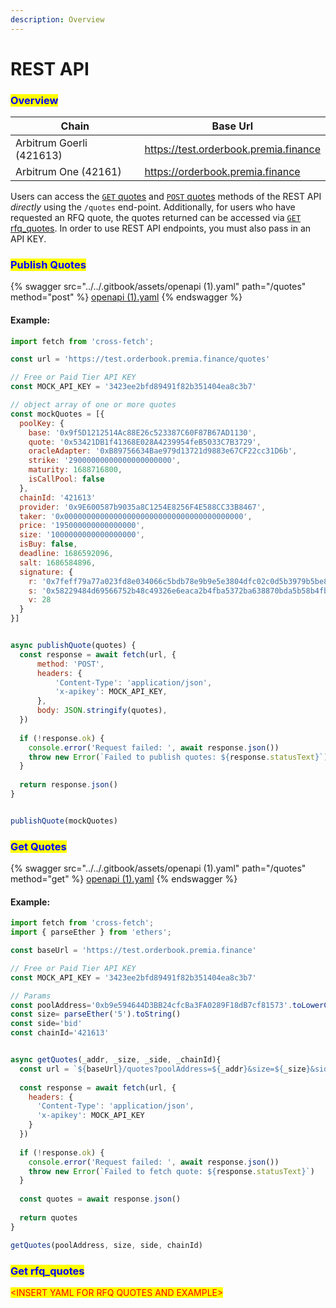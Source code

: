 ```yaml
---
description: Overview
---
```


# REST API

### <mark style="color:blue;">Overview</mark>

| Chain                    | Base Url                              |
| ------------------------ | ------------------------------------- |
| Arbitrum Goerli (421613) | https://test.orderbook.premia.finance |
| Arbitrum One (42161)     | https://orderbook.premia.finance      |

Users can access the [`GET` quotes](rest-api.md#get-quotes) and [`POST` quotes](rest-api.md#publish-quotes) methods of the REST API _directly_ using the `/quotes` end-point.  Additionally, for users who have requested an RFQ quote, the quotes returned can be accessed via [`GET` rfq\_quotes](rest-api.md#get-rfq\_quotes).  In order to use REST API endpoints, you must also pass in an API KEY. &#x20;

### <mark style="color:blue;">Publish Quotes</mark>

{% swagger src="../../.gitbook/assets/openapi (1).yaml" path="/quotes" method="post" %}
[openapi (1).yaml](<../../.gitbook/assets/openapi (1).yaml>)
{% endswagger %}

#### Example:

```javascript
import fetch from 'cross-fetch';

const url = 'https://test.orderbook.premia.finance/quotes'

// Free or Paid Tier API KEY
const MOCK_API_KEY = '3423ee2bfd89491f82b351404ea8c3b7'

// object array of one or more quotes
const mockQuotes = [{
  poolKey: {
    base: '0x9f5D1212514Ac88E26c523387C60F87B67AD1130',
    quote: '0x53421DB1f41368E028A4239954feB5033C7B3729',
    oracleAdapter: '0xB89756634Bae979d13721d9883e67CF22cc31D6b',
    strike: '29000000000000000000000',
    maturity: 1688716800,
    isCallPool: false
  },
  chainId: '421613'
  provider: '0x9E600587b9035a8C1254E8256F4E588CC33B8467',
  taker: '0x0000000000000000000000000000000000000000',
  price: '195000000000000000',
  size: '1000000000000000000',
  isBuy: false,
  deadline: 1686592096,
  salt: 1686584896,
  signature: {
    r: '0x7feff79a77a023fd8e034066c5bdb78e9b9e5e3804dfc02c0d5b3979b5be8324',
    s: '0x58229484d69566752b48c49326e6eaca2b4fba5372ba638870bda5b58b4fb25e',
    v: 28
  }
}]


async publishQuote(quotes) {
  const response = await fetch(url, {
      method: 'POST',
      headers: {
          'Content-Type': 'application/json',
          'x-apikey': MOCK_API_KEY,
      },
      body: JSON.stringify(quotes),
  })
  
  if (!response.ok) {
    console.error('Request failed: ', await response.json())
    throw new Error(`Failed to publish quotes: ${response.statusText}`)
  }
		
  return response.json()
}


publishQuote(mockQuotes)
```

### <mark style="color:blue;">Get Quotes</mark>

{% swagger src="../../.gitbook/assets/openapi (1).yaml" path="/quotes" method="get" %}
[openapi (1).yaml](<../../.gitbook/assets/openapi (1).yaml>)
{% endswagger %}

#### Example:

```javascript
import fetch from 'cross-fetch';
import { parseEther } from 'ethers';

const baseUrl = 'https://test.orderbook.premia.finance'

// Free or Paid Tier API KEY
const MOCK_API_KEY = '3423ee2bfd89491f82b351404ea8c3b7'

// Params
const poolAddress='0xb9e594644D3BB24cfcBa3FA0289F18dB7cf81573'.toLowerCase()
const size= parseEther('5').toString()
const side='bid'
const chainId='421613'


async getQuotes(_addr, _size, _side, _chainId){
  const url = `${baseUrl}/quotes?poolAddress=${_addr}&size=${_size}&side=${_side}&chainId=${_chainId}`
	
  const response = await fetch(url, {
    headers: {
      'Content-Type': 'application/json',
      'x-apikey': MOCK_API_KEY
    }
  })
	
  if (!response.ok) {
    console.error('Request failed: ', await response.json())
    throw new Error(`Failed to fetch quote: ${response.statusText}`)
  }
	
  const quotes = await response.json()	
  
  return quotes
}

getQuotes(poolAddress, size, side, chainId)
```

### <mark style="color:blue;">Get rfq\_quotes</mark>

<mark style="color:red;">\<INSERT YAML FOR RFQ QUOTES AND EXAMPLE></mark>

